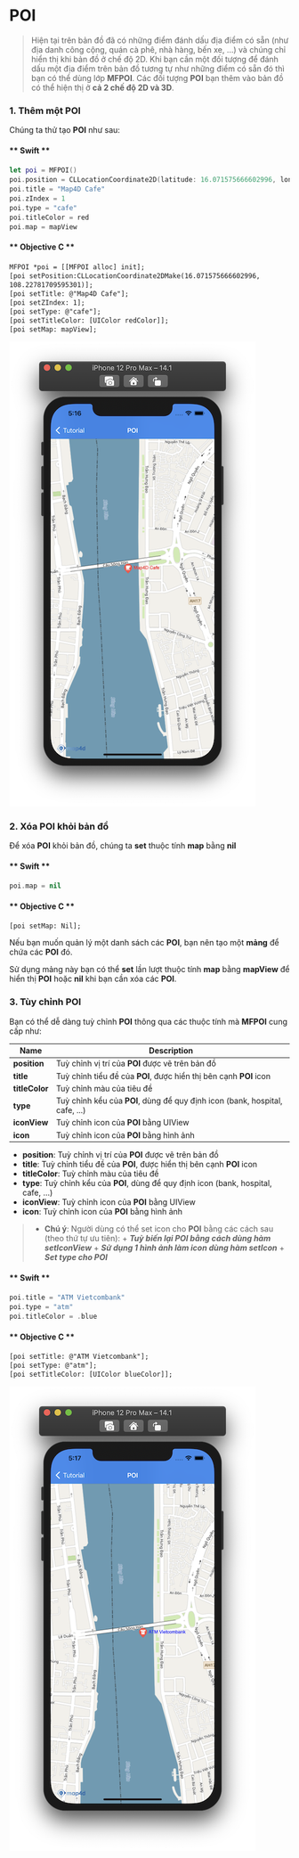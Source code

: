 # POI

> Hiện tại trên bản đồ đã có những điểm đánh dấu địa điểm có sẵn (như địa danh công cộng, quán cà phê, nhà hàng, bến xe, ...)
và chúng chỉ hiển thị khi bản đồ ở chế độ 2D. Khi bạn cần một đối tượng để đánh dấu một địa điểm trên bản đồ tương tự như
những điểm có sẵn đó thì bạn có thể dùng lớp **MFPOI**. Các đối tượng **POI** bạn thêm vào bản đồ có thể hiện thị
ở **cả 2 chế độ 2D và 3D**.

### 1. Thêm một POI

Chúng ta thử tạo **POI** như sau:

<!-- tabs:start -->

#### ** Swift **

```swift 
let poi = MFPOI()
poi.position = CLLocationCoordinate2D(latitude: 16.071575666602996, longitude: 108.22781709595301)
poi.title = "Map4D Cafe"
poi.zIndex = 1
poi.type = "cafe"
poi.titleColor = red
poi.map = mapView
```

#### ** Objective C **

```objc 
MFPOI *poi = [[MFPOI alloc] init];
[poi setPosition:CLLocationCoordinate2DMake(16.071575666602996, 108.22781709595301)];
[poi setTitle: @"Map4D Cafe"];
[poi setZIndex: 1];
[poi setType: @"cafe"];
[poi setTitleColor: [UIColor redColor]];
[poi setMap: mapView];
```

<!-- tabs:end -->

![POI](../../resource/v1.5/createPOI.png) 


### 2. Xóa POI khỏi bản đồ

Để xóa **POI** khỏi bản đồ, chúng ta **set** thuộc tính **map** bằng **nil**

<!-- tabs:start -->
#### ** Swift **

```swift
poi.map = nil
```

#### ** Objective C **

```objc 
[poi setMap: Nil];
```
<!-- tabs:end -->

Nếu bạn muốn quản lý một danh sách các **POI**, bạn nên tạo một **mảng** để chứa các **POI** đó. 

Sử dụng mảng này bạn có thể  **set** lần lượt thuộc tính **map** bằng **mapView** để hiển thị **POI** hoặc **nil** khi bạn cần xóa các **POI**.

### 3. Tùy chỉnh POI

Bạn có thể dễ dàng tuỳ chỉnh **POI** thông qua các thuộc tính mà **MFPOI** cung cấp như:

  
| Name                       |Description                                                                                                                                       |
|----------------------------|--------------------------------------------------------------------------------------------------------------------------------------------------|
| **position**               | Tuỳ chỉnh vị trí của **POI** được vẽ trên bản đồ                                                                                                 |
| **title**                  | Tuỳ chỉnh tiểu đề của **POI**, được hiển thị bên cạnh **POI** icon                                                                               |
| **titleColor**             | Tuỳ chỉnh màu của tiêu đề                                                                                                                        |
| **type**                   | Tuỳ chỉnh kểu của **POI**, dùng để quy định icon (bank, hospital, cafe, ...)                                                                     |
| **iconView**               | Tuỳ chỉnh icon của **POI** bằng UIView                                                                                                           |
| **icon**                   | Tuỳ chỉnh icon của **POI** bằng hình ảnh                                                                                                         |

- **position**: Tuỳ chỉnh vị trí của **POI** được vẽ trên bản đồ
- **title**: Tuỳ chỉnh tiểu đề của **POI**, được hiển thị bên cạnh **POI** icon
- **titleColor**: Tuỳ chỉnh màu của tiêu đề
- **type**: Tuỳ chỉnh kểu của **POI**, dùng để quy định icon (bank, hospital, cafe, ...) 
- **iconView**: Tuỳ chỉnh icon của **POI** bằng UIView
- **icon**: Tuỳ chỉnh icon của **POI** bằng hình ảnh

> - **Chú ý**: Người dùng có thể set icon cho **POI** bằng các cách sau (theo thứ tự ưu tiên):
    + ***Tuỳ biến lại POI bằng cách dùng hàm setIconView***
    + ***Sử dụng 1 hình ảnh làm icon dùng hàm setIcon***
    + ***Set type cho POI***

<!-- tabs:start -->

#### ** Swift **

```swift 
poi.title = "ATM Vietcombank"
poi.type = "atm"
poi.titleColor = .blue
```

#### ** Objective C **

```objc 
[poi setTitle: @"ATM Vietcombank"];
[poi setType: @"atm"];
[poi setTitleColor: [UIColor blueColor]];
```

<!-- tabs:end -->

![POI](../../resource/v1.5/customizePOI.png) 